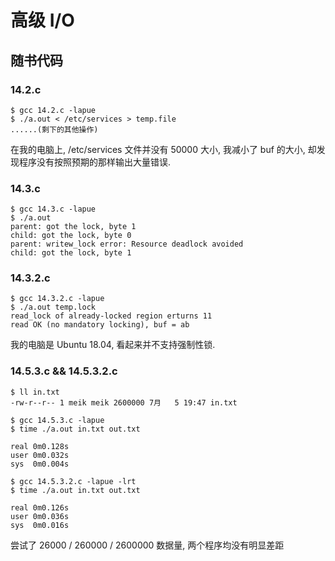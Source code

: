 # 高级 I/O

## 随书代码

### 14.2.c

```shell
$ gcc 14.2.c -lapue
$ ./a.out < /etc/services > temp.file
......(剩下的其他操作)
```

在我的电脑上, /etc/services 文件并没有 50000 大小, 我减小了 buf 的大小, 却发现程序没有按照预期的那样输出大量错误.

### 14.3.c

```shell
$ gcc 14.3.c -lapue
$ ./a.out
parent: got the lock, byte 1
child: got the lock, byte 0
parent: writew_lock error: Resource deadlock avoided
child: got the lock, byte 1
```

### 14.3.2.c

```shell
$ gcc 14.3.2.c -lapue
$ ./a.out temp.lock
read_lock of already-locked region erturns 11
read OK (no mandatory locking), buf = ab
```

我的电脑是 Ubuntu 18.04, 看起来并不支持强制性锁.

### 14.5.3.c && 14.5.3.2.c

```shell
$ ll in.txt
-rw-r--r-- 1 meik meik 2600000 7月   5 19:47 in.txt

$ gcc 14.5.3.c -lapue
$ time ./a.out in.txt out.txt

real 0m0.128s
user 0m0.032s
sys  0m0.004s

$ gcc 14.5.3.2.c -lapue -lrt
$ time ./a.out in.txt out.txt

real 0m0.126s
user 0m0.036s
sys  0m0.016s
```

尝试了 26000 / 260000 / 2600000 数据量, 两个程序均没有明显差距